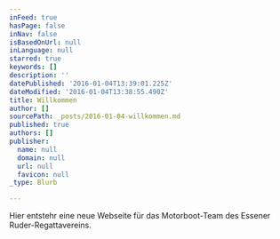 ```yaml
---
inFeed: true
hasPage: false
inNav: false
isBasedOnUrl: null
inLanguage: null
starred: true
keywords: []
description: ''
datePublished: '2016-01-04T13:39:01.225Z'
dateModified: '2016-01-04T13:38:55.490Z'
title: Willkommen
author: []
sourcePath: _posts/2016-01-04-willkommen.md
published: true
authors: []
publisher:
  name: null
  domain: null
  url: null
  favicon: null
_type: Blurb

---
```

Hier entstehr eine neue Webseite für das Motorboot-Team des Essener Ruder-Regattavereins.